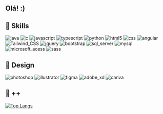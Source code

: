 ## Olá! :) 

## 🚀 Skills
<div "display: inline_block" >
  <img aling="center" alt="java" src="https://img.shields.io/badge/Java-ED8B00?style=for-the-badge&logo=java&logoColor=white">  
  <img aling="center" alt="c" src="https://img.shields.io/badge/C-00599C?style=for-the-badge&logo=c&logoColor=white">  
  <img aling="center" alt="javascript" src="https://img.shields.io/badge/JavaScript-F7DF1E?style=for-the-badge&logo=javascript&logoColor=black"> 
  <img aling="center" alt="typescript" src="https://img.shields.io/badge/TypeScript-007ACC?style=for-the-badge&logo=typescript&logoColor=white"> 
  <img aling="center" alt="python" src="https://img.shields.io/badge/Python-14354C?style=for-the-badge&logo=python&logoColor=white">
  <img aling="center" alt="html5" src="https://img.shields.io/badge/HTML5-E34F26?style=for-the-badge&logo=html5&logoColor=white"> 
  <img aling="center" alt="css" src="https://img.shields.io/badge/CSS3-1572B6?style=for-the-badge&logo=css3&logoColor=white"> 
  <img aling="center" alt="angular" src="https://img.shields.io/badge/Angular-DD0031?style=for-the-badge&logo=angular&logoColor=white"> 
  <img aling="center" alt="Tailwind_CSS" src="https://img.shields.io/badge/Tailwind_CSS-38B2AC?style=for-the-badge&logo=tailwind-css&logoColor=white"> 
  <img aling="center" alt="jquery" src="https://img.shields.io/badge/jQuery-0769AD?style=for-the-badge&logo=jquery&logoColor=white"> 
  <img aling="center" alt="bootstrap" src="https://img.shields.io/badge/Bootstrap-563D7C?style=for-the-badge&logo=bootstrap&logoColor=white"> 
  <img aling="center" alt="sql_server" src="https://img.shields.io/badge/Microsoft%20SQL%20Sever-CC2927?style=for-the-badge&logo=microsoft%20sql%20server&logoColor=white">
  <img aling="center" alt="mysql" src="https://img.shields.io/badge/MySQL-00000F?style=for-the-badge&logo=mysql&logoColor=white"> 
  <img aling="center" alt="microsoft_acess" src="https://img.shields.io/badge/Microsoft_Access-A4373A?style=for-the-badge&logo=microsoft-access&logoColor=white"> 
  <img aling="center" alt="sass" src="https://img.shields.io/badge/Sass-000?style=for-the-badge&logo=sass"> 
</div>


##  🎨 Design
<div "display: inline_block" >
  <img aling="center" alt="photoshop" src="https://img.shields.io/badge/adobephotoshop-%2331A8FF.svg?style=for-the-badge&logo=adobephotoshop&logoColor=white">  
  <img aling="center" alt="illustrator" src="https://img.shields.io/badge/adobeillustrator-%23FF9A00.svg?style=for-the-badge&logo=adobeillustrator&logoColor=white">
  <img aling="center" alt="figma" src="https://img.shields.io/badge/figma-%23F24E1E.svg?style=for-the-badge&logo=figma&logoColor=white">
  <img aling="center" alt="adobe_xd" src="https://img.shields.io/badge/Adobe%20XD-470137?style=for-the-badge&logo=Adobe%20XD&logoColor=#FF61F6"> 
  <img aling="center" alt="canva" src="https://img.shields.io/badge/Canva-%2300C4CC.svg?style=for-the-badge&logo=Canva&logoColor=white">
</div>



## 🔎 ++
[![Top Langs](https://github-readme-stats.vercel.app/api/top-langs/?username=bbbruna&hide=html&layout=compact&theme=dracula)](https://github.com/bbbruna/github-readme-stats)







<!-- ![snake gif](https://github.com/bbbruna/bbbruna/blob/output/github-contribution-grid-snake.gif) -->

